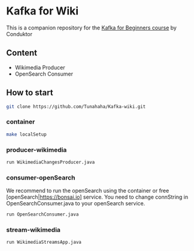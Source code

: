 # Kafka for Wiki

This is a companion repository for the [Kafka for Beginners course](https://links.datacumulus.com/apache-kafka-coupon) by Conduktor

## Content
- Wikimedia Producer
- OpenSearch Consumer

## How to start
```sh
git clone https://github.com/Tunahaha/Kafka-wiki.git
```

### container
```sh
make localSetup
```

### producer-wikimedia
```sh
run WikimediaChangesProducer.java
```
### consumer-openSearch
We recommend to run the openSearch using the container or free [openSearch|https://bonsai.io] service.
You need to change connString in OpenSearchConsumer.java to your openSearch service.
```sh
run OpenSearchConsumer.java
```

### stream-wikimedia
```sh
run WikimediaStreamsApp.java
```

